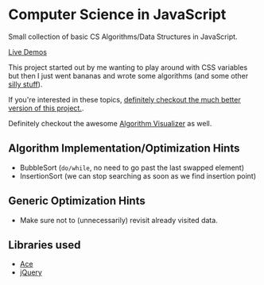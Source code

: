 # Computer Science in JavaScript

Small collection of basic CS Algorithms/Data Structures in JavaScript.

[Live Demos](https://nem035.github.io/csjs/)

This project started out by me wanting to play around with CSS variables but then I just went bananas and wrote some algorithms (and some other [silly stuff](https://github.com/nem035/csjs/blob/gh-pages/js/tests.js)).

If you're interested in these topics, [definitely checkout the much better version of this project.](https://github.com/nzakas/computer-science-in-javascript/).

Definitely checkout the awesome [Algorithm Visualizer](algo-visualizer.jasonpark.me) as well.

## Algorithm Implementation/Optimization Hints

- BubbleSort (`do/while`, no need to go past the last swapped element)
- InsertionSort (we can stop searching as soon as we find insertion point)

## Generic Optimization Hints

- Make sure not to (unnecessarily) revisit already visited data.

## Libraries used

- [Ace](https://github.com/ajaxorg/ace)
- [jQuery](https://github.com/jquery/jquery)

